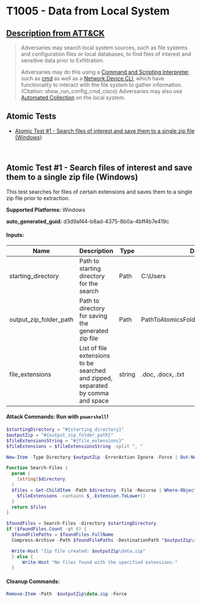 # T1005 - Data from Local System
## [Description from ATT&CK](https://attack.mitre.org/techniques/T1005)
<blockquote>Adversaries may search local system sources, such as file systems and configuration files or local databases, to find files of interest and sensitive data prior to Exfiltration.

Adversaries may do this using a [Command and Scripting Interpreter](https://attack.mitre.org/techniques/T1059), such as [cmd](https://attack.mitre.org/software/S0106) as well as a [Network Device CLI](https://attack.mitre.org/techniques/T1059/008), which have functionality to interact with the file system to gather information.(Citation: show_run_config_cmd_cisco) Adversaries may also use [Automated Collection](https://attack.mitre.org/techniques/T1119) on the local system.
</blockquote>

## Atomic Tests

- [Atomic Test #1 - Search files of interest and save them to a single zip file (Windows)](#atomic-test-1---search-files-of-interest-and-save-them-to-a-single-zip-file-windows)


<br/>

## Atomic Test #1 - Search files of interest and save them to a single zip file (Windows)
This test searches for files of certain extensions and saves them to a single zip file prior to extraction.

**Supported Platforms:** Windows


**auto_generated_guid:** d3d9af44-b8ad-4375-8b0a-4bff4b7e419c





#### Inputs:
| Name | Description | Type | Default Value |
|------|-------------|------|---------------|
| starting_directory | Path to starting directory for the search | Path | C:&#92;Users|
| output_zip_folder_path | Path to directory for saving the generated zip file | Path | PathToAtomicsFolder&#92;..&#92;ExternalPayloads&#92;T1005|
| file_extensions | List of file extensions to be searched and zipped, separated by comma and space | string | .doc, .docx, .txt|


#### Attack Commands: Run with `powershell`! 


```powershell
$startingDirectory = "#{starting_directory}"
$outputZip = "#{output_zip_folder_path}"
$fileExtensionsString = "#{file_extensions}" 
$fileExtensions = $fileExtensionsString -split ", "

New-Item -Type Directory $outputZip -ErrorAction Ignore -Force | Out-Null

Function Search-Files {
  param (
    [string]$directory
  )
  $files = Get-ChildItem -Path $directory -File -Recurse | Where-Object {
    $fileExtensions -contains $_.Extension.ToLower()
  }
  return $files
}

$foundFiles = Search-Files -directory $startingDirectory
if ($foundFiles.Count -gt 0) {
  $foundFilePaths = $foundFiles.FullName
  Compress-Archive -Path $foundFilePaths -DestinationPath "$outputZip\data.zip"

  Write-Host "Zip file created: $outputZip\data.zip"
  } else {
      Write-Host "No files found with the specified extensions."
  }
```

#### Cleanup Commands:
```powershell
Remove-Item -Path  $outputZip\data.zip -Force
```





<br/>
